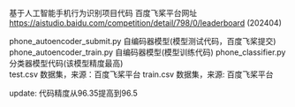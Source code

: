 基于人工智能手机行为识别项目代码
百度飞桨平台网址 https://aistudio.baidu.com/competition/detail/798/0/leaderboard (202404)

phone_autoencoder_submit.py  自编码器模型(模型测试代码，百度飞桨提交)
phone_autoencoder_train.py   自编码器模型(模型训练代码)
phone_classifier.py          分类器模型代码(该模型精度最高)  
test.csv                     数据集，来源：百度飞桨平台
train.csv                    数据集，来源: 百度飞桨平台

update: 代码精度从96.35提高到96.5
